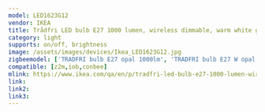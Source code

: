 ```yaml
---
model: LED1623G12
vendor: IKEA
title: Trådfri LED bulb E27 1000 lumen, wireless dimmable, warm white globe opal white
category: light
supports: on/off, brightness
image: /assets/images/devices/Ikea_LED1623G12.jpg
zigbeemodel: ['TRADFRI bulb E27 opal 1000lm', 'TRADFRI bulb E27 W opal 1000lm']
compatible: [z2m,iob,conbee]
mlink: https://www.ikea.com/qa/en/p/tradfri-led-bulb-e27-1000-lumen-wireless-dimmable-warm-white-globe-opal-white-60338452/
link: 
link2: 
link3: 
---
```

